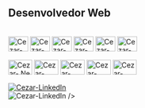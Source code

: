 <h2>Desenvolvedor Web</h2>

</br>

<div style="display: inline_block">
	<img align="center" alt="Cezar-CSharp" height="30" width="40" src="https://cdn.jsdelivr.net/gh/devicons/devicon/icons/csharp/csharp-original.svg" />
	<img align="center" alt="Cezar-Java" height="30" width="40" src="https://cdn.jsdelivr.net/gh/devicons/devicon/icons/java/java-original.svg" />
	<img align="center" alt="Cezar-JS" height="30" width="40" src="https://cdn.jsdelivr.net/gh/devicons/devicon/icons/javascript/javascript-original.svg" />
        <img align="center" alt="Cezar-HTML" height="30" width="40" src="https://cdn.jsdelivr.net/gh/devicons/devicon/icons/html5/html5-original.svg" />
        <img align="center" alt="Cezar-CSS" height="30" width="40" src="https://cdn.jsdelivr.net/gh/devicons/devicon/icons/css3/css3-original.svg" />
        <img align="center" alt="Cezar-C" height="30" width="40" src="https://cdn.jsdelivr.net/gh/devicons/devicon/icons/c/c-original.svg" /> </br></br>
        <img align="center" alt="Cezar-.NetCore" height="30" width="48" src="https://cdn.jsdelivr.net/gh/devicons/devicon/icons/dotnetcore/dotnetcore-original.svg" />
        <img align="center" alt="Cezar-Spring" height="30" width="49" src="https://cdn.jsdelivr.net/gh/devicons/devicon/icons/spring/spring-original.svg" />
        <img align="center" alt="Cezar-SQLServer" height="30" width="49" src="https://cdn.jsdelivr.net/gh/devicons/devicon/icons/microsoftsqlserver/microsoftsqlserver-plain.svg" />
        <img align="center" alt="Cezar-PostgreSQL" height="30" width="49" src="https://cdn.jsdelivr.net/gh/devicons/devicon/icons/postgresql/postgresql-original.svg" />
        <img align="center" alt="Cezar-Bootstrap" height="30" width="48" src="https://cdn.jsdelivr.net/gh/devicons/devicon/icons/bootstrap/bootstrap-original.svg" />
</div>

</br>

<div>
	<a target="_blank" href="https://www.linkedin.com/in/cézar-dias-martins-5b450b260">
		<img target="blank" alt="Cezar-LinkedIn" src="https://img.shields.io/badge/LinkedIn-0077B5?style=for-the-badge&logo=linkedin&logoColor=white"/>
	</a>
</div>
<div>
 	<img alt="Cezar-LinkedIn" src="https://img.shields.io/badge/LinkedIn-0077B5?style=for-the-badge&logo=linkedin&logoColor=white"<a target="_blank" href="javascript:window.open(encodeURI('https://www.linkedin.com/in/cézar-dias-martins-5b450b260'));">
  />
</div>


